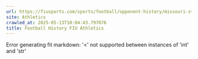 ```yaml
---
url: https://fiusports.com/sports/football/opponent-history/missouri-state-university/508
site: Athletics
crawled_at: 2025-05-13T10:04:43.797076
title: Football History FIU Athletics
---
```


Error generating fit markdown: '<' not supported between instances of 'int' and 'str'